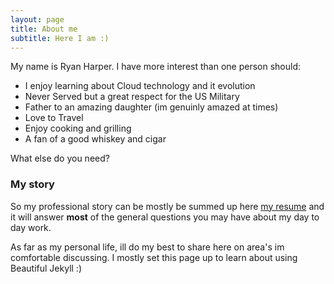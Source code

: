 ```yaml
---
layout: page
title: About me
subtitle: Here I am :)
---
```


My name is Ryan Harper. I have more interest than one person should:

- I enjoy learning about Cloud technology and it evolution
- Never Served but a great respect for the US Military
- Father to an amazing daughter (im genuinly amazed at times)
- Love to Travel
- Enjoy cooking and grilling
- A fan of a good whiskey and cigar

What else do you need?

### My story

So my professional story can be mostly be summed up here [my resume](https://www.linkedin.com/in/ryan-harper-b42523a/) and it will answer **most** of the general questions you may have about my day to day work.

As far as my personal life, ill do my best to share here on area's im comfortable discussing. I mostly set this page up to learn about using Beautiful Jekyll :)